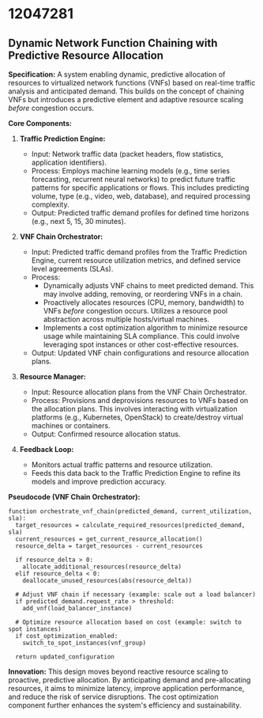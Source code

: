 # 12047281

## Dynamic Network Function Chaining with Predictive Resource Allocation

**Specification:** A system enabling dynamic, predictive allocation of resources to virtualized network functions (VNFs) based on real-time traffic analysis and anticipated demand. This builds on the concept of chaining VNFs but introduces a predictive element and adaptive resource scaling *before* congestion occurs.

**Core Components:**

1.  **Traffic Prediction Engine:**
    *   Input: Network traffic data (packet headers, flow statistics, application identifiers).
    *   Process: Employs machine learning models (e.g., time series forecasting, recurrent neural networks) to predict future traffic patterns for specific applications or flows. This includes predicting volume, type (e.g., video, web, database), and required processing complexity.
    *   Output: Predicted traffic demand profiles for defined time horizons (e.g., next 5, 15, 30 minutes).

2.  **VNF Chain Orchestrator:**
    *   Input: Predicted traffic demand profiles from the Traffic Prediction Engine, current resource utilization metrics, and defined service level agreements (SLAs).
    *   Process:
        *   Dynamically adjusts VNF chains to meet predicted demand. This may involve adding, removing, or reordering VNFs in a chain.
        *   Proactively allocates resources (CPU, memory, bandwidth) to VNFs *before* congestion occurs. Utilizes a resource pool abstraction across multiple hosts/virtual machines.
        *   Implements a cost optimization algorithm to minimize resource usage while maintaining SLA compliance.  This could involve leveraging spot instances or other cost-effective resources.
    *   Output: Updated VNF chain configurations and resource allocation plans.

3.  **Resource Manager:**
    *   Input: Resource allocation plans from the VNF Chain Orchestrator.
    *   Process: Provisions and deprovisions resources to VNFs based on the allocation plans. This involves interacting with virtualization platforms (e.g., Kubernetes, OpenStack) to create/destroy virtual machines or containers.
    *   Output: Confirmed resource allocation status.

4.  **Feedback Loop:**
    *   Monitors actual traffic patterns and resource utilization.
    *   Feeds this data back to the Traffic Prediction Engine to refine its models and improve prediction accuracy.

**Pseudocode (VNF Chain Orchestrator):**

```
function orchestrate_vnf_chain(predicted_demand, current_utilization, sla):
  target_resources = calculate_required_resources(predicted_demand, sla)
  current_resources = get_current_resource_allocation()
  resource_delta = target_resources - current_resources

  if resource_delta > 0:
    allocate_additional_resources(resource_delta)
  elif resource_delta < 0:
    deallocate_unused_resources(abs(resource_delta))

  # Adjust VNF chain if necessary (example: scale out a load balancer)
  if predicted_demand.request_rate > threshold:
    add_vnf(load_balancer_instance)

  # Optimize resource allocation based on cost (example: switch to spot instances)
  if cost_optimization_enabled:
    switch_to_spot_instances(vnf_group)

  return updated_configuration
```

**Innovation:** This design moves beyond reactive resource scaling to proactive, predictive allocation. By anticipating demand and pre-allocating resources, it aims to minimize latency, improve application performance, and reduce the risk of service disruptions. The cost optimization component further enhances the system's efficiency and sustainability.